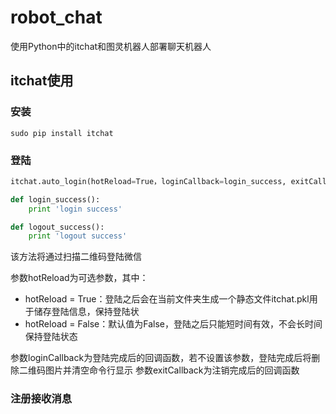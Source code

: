 # robot_chat
使用Python中的itchat和图灵机器人部署聊天机器人

## itchat使用

### 安装

```
sudo pip install itchat
```

### 登陆

```python
itchat.auto_login(hotReload=True，loginCallback=login_success, exitCallback=logout_success)

def login_success():
    print 'login success'

def logout_success():
    print 'logout success'
```

该方法将通过扫描二维码登陆微信

参数hotReload为可选参数，其中：

- hotReload = True：登陆之后会在当前文件夹生成一个静态文件itchat.pkl用于储存登陆信息，保持登陆状
- hotReload = False：默认值为False，登陆之后只能短时间有效，不会长时间保持登陆状态

参数loginCallback为登陆完成后的回调函数，若不设置该参数，登陆完成后将删除二维码图片并清空命令行显示
参数exitCallback为注销完成后的回调函数

### 注册接收消息

